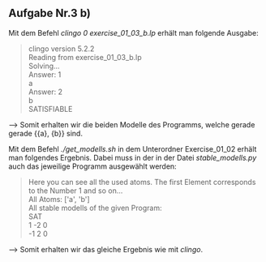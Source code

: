 ## Aufgabe Nr.3 b)

Mit dem Befehl *clingo 0 exercise_01_03_b.lp* erhält man folgende Ausgabe:
> clingo version 5.2.2  
Reading from exercise_01_03_b.lp  
Solving...  
Answer: 1  
a  
Answer: 2  
b  
SATISFIABLE  

-->  Somit erhalten wir die beiden Modelle des Programms, welche gerade gerade {{a}, {b}} sind. 

Mit dem Befehl *./get_modells.sh* in dem Unterordner Exercise_01_02 erhält man folgendes Ergebnis. Dabei muss in der in der Datei *stable_modells.py* auch das jeweilige Programm ausgewählt werden:
> Here you can see all the used atoms. The first Element corresponds to the Number 1 and so on...  
All Atoms: ['a', 'b']  
All stable modells of the given Program:  
SAT  
1 -2 0  
-1 2 0  

--> Somit erhalten wir das gleiche Ergebnis wie mit *clingo*.
